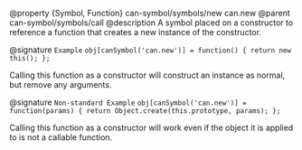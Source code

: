 @property {Symbol, Function} can-symbol/symbols/new can.new
@parent can-symbol/symbols/call
@description A symbol placed on a constructor to reference a function that creates a new instance of the constructor.

@signature `Example` `obj[canSymbol('can.new')] = function() { return new this(); };`

Calling this function as a constructor will construct an instance as normal, but remove any arguments.

@signature `Non-standard Example` `obj[canSymbol('can.new')] = function(params) { return Object.create(this.prototype, params); };`

Calling this function as a constructor will work even if the object it is applied to is not a callable function.
